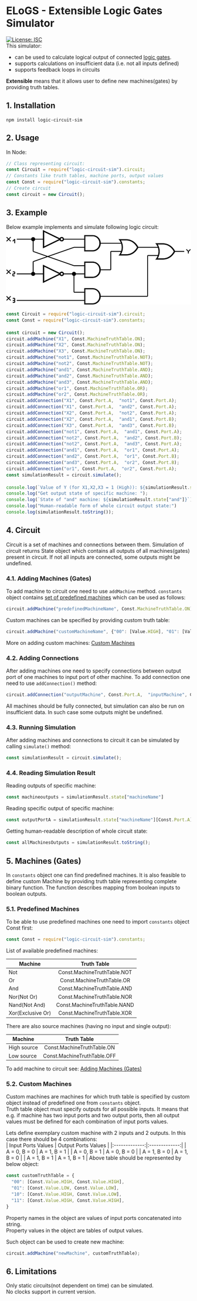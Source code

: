 # ELoGS - Extensible Logic Gates Simulator
[![License: ISC](https://img.shields.io/badge/License-ISC-blue.svg)](https://opensource.org/licenses/ISC)  
This simulator:
  - can be used to calculate logical output of connected [logic gates](https://en.wikipedia.org/wiki/Logic_gate).  
  - supports calculations on insufficient data (i.e. not all inputs defined)
  - supports feedback loops in circuits  

**Extensible** means that it allows user to define new machines(gates) by providing truth tables.  
## 1. Installation
```
npm install logic-circuit-sim
```
## 2. Usage
In Node:
```javascript
// Class representing circuit:
const Circuit = require("logic-circuit-sim").circuit;
// Constants like truth tables, machine ports, output values
const Const = require("logic-circuit-sim").constants;
// Create circuit
const circuit = new Circuit();
```
## 3. Example
Below example implements and simulate following logic circuit:  
![Circuit example](https://raw.githubusercontent.com/mtwarog/ELoGS-Extensible-Logic-Gates-Simulator/master/images/logic_gates_example.svg?sanitize=true "Circuit example")
```javascript
const Circuit = require("logic-circuit-sim").circuit;
const Const = require("logic-circuit-sim").constants;

const circuit = new Circuit();
circuit.addMachine("X1", Const.MachineTruthTable.ON);
circuit.addMachine("X2", Const.MachineTruthTable.ON);
circuit.addMachine("X3", Const.MachineTruthTable.ON);
circuit.addMachine("not1", Const.MachineTruthTable.NOT);
circuit.addMachine("not2", Const.MachineTruthTable.NOT);
circuit.addMachine("and1", Const.MachineTruthTable.AND);
circuit.addMachine("and2", Const.MachineTruthTable.AND);
circuit.addMachine("and3", Const.MachineTruthTable.AND);
circuit.addMachine("or1", Const.MachineTruthTable.OR);
circuit.addMachine("or2", Const.MachineTruthTable.OR);
circuit.addConnection("X1", Const.Port.A,  "not1", Const.Port.A);
circuit.addConnection("X1", Const.Port.A,  "and2", Const.Port.A);
circuit.addConnection("X2", Const.Port.A,  "not2", Const.Port.A);
circuit.addConnection("X2", Const.Port.A,  "and1", Const.Port.B);
circuit.addConnection("X3", Const.Port.A,  "and3", Const.Port.B);
circuit.addConnection("not1", Const.Port.A,  "and1", Const.Port.A);
circuit.addConnection("not2", Const.Port.A,  "and2", Const.Port.B);
circuit.addConnection("not2", Const.Port.A,  "and3", Const.Port.A);
circuit.addConnection("and1", Const.Port.A,  "or1", Const.Port.A);
circuit.addConnection("and2", Const.Port.A,  "or1", Const.Port.B);
circuit.addConnection("and3", Const.Port.A,  "or2", Const.Port.B);
circuit.addConnection("or1", Const.Port.A,  "or2", Const.Port.A);
const simulationResult = circuit.simulate();

console.log(`Value of Y (for X1,X2,X3 = 1 (High)): ${simulationResult.state["or2"][Const.Port.A]}`);
console.log("Get output state of specific machine: ");
console.log(`State of "and" machine: ${simulationResult.state["and"]}`);
console.log("Human-readable form of whole circuit output state:")
console.log(simulationResult.toString());
```
## 4. Circuit
Circuit is a set of machines and connections between them. Simulation of circuit returns State object which contains all outputs of all machines(gates) present in circuit. If not all inputs are connected, some outputs might be undefined.
### 4.1. Adding Machines (Gates)
To add machine to circuit one need to use `addMachine` method. `constants` object contains [set of predefined machines](#51-predefined-machines) which can be used as follows:
```javascript
circuit.addMachine("predefinedMachineName", Const.MachineTruthTable.ON);
```
Custom machines can be specified by providing custom truth table:
```javascript
circuit.addMachine("customMachineName", {"00": [Value.HIGH], "01": [Value.HIGH], "10": [Value.LOW], "11": [Value.LOW]});
```
More on adding custom machines: [Custom Machines](#52-custom-machines)
### 4.2. Adding Connections
After adding machines one need to specify connections between output port of one machines to input port of other machine. To add connection one need to use `addConnection()` method:
```javascript
circuit.addConnection("outputMachine", Const.Port.A,  "inputMachine", Const.Port.A);
```
All machines should be fully connected, but simulation can also be run on insufficient data. In such case some outputs might be undefined.  
### 4.3. Running Simulation
After adding machines and connections to circuit it can be simulated by calling `simulate()` method:
```javascript
const simulationResult = circuit.simulate();
```
### 4.4. Reading Simulation Result
Reading outputs of specific machine:
```javascript
const machineoutputs = simulationResult.state["machineName"]
```
Reading specific output of specific machine:
```javascript
const outputPortA = simulationResult.state["machineName"][Const.Port.A];
```
Getting human-readable description of whole circuit state:
```javascript
const allMachinesOutputs = simulationResult.toString();
```
## 5. Machines (Gates)
In `constants` object one can find predefined machines. It is also feasible to define custom Machine by providing truth table representing complete binary function. The function describes mapping from boolean inputs to boolean outputs.  
### 5.1. Predefined Machines
To be able to use predefined machines one need to import `constants` object Const first:
```javascript
const Const = require("logic-circuit-sim").constants;
```
List of available predefined machines:

| Machine | Truth Table |
| ------------- |:-------------:|
| Not | Const.MachineTruthTable.NOT |
| Or | Const.MachineTruthTable.OR |
| And | Const.MachineTruthTable.AND |
| Nor(Not Or) | Const.MachineTruthTable.NOR |
| Nand(Not And) | Const.MachineTruthTable.NAND |
| Xor(Exclusive Or) | Const.MachineTruthTable.XOR |

There are also source machines (having no input and single output):

| Machine | Truth Table |
| ------------- |:-------------:|
| High source | Const.MachineTruthTable.ON |
| Low source | Const.MachineTruthTable.OFF |

To add machine to circuit see: [Adding Machines (Gates)](#41-adding-machines-gates)
### 5.2. Custom Machines
Custom machines are machines for which truth table is specified by custom object instead of predefined one from `constants` object.  
Truth table object must specify outputs for all possible inputs. It means that e.g. if machine has two input ports and two output ports, then all output values must be defined for each combination of input ports values.  

Lets define exemplary custom machine with 2 inputs and 2 outputs. In this case there should be 4 combinations:  
| Input Ports Values        | Output Ports Values           |
|:-------------:|:-------------:|
| A = 0, B = 0 | A = 1, B = 1 |
| A = 0, B = 1 | A = 0, B = 0 |
| A = 1, B = 0 | A = 1, B = 0 |
| A = 1, B = 1 | A = 1, B = 1 |
Above table should be represented by below object:
```javascript
const customTruthTable = {
  "00": [Const.Value.HIGH, Const.Value.HIGH],
  "01": [Const.Value.LOW, Const.Value.LOW],
  "10": [Const.Value.HIGH, Const.Value.LOW],
  "11": [Const.Value.HIGH, Const.Value.HIGH],
}
```
Property names in the object are values of input ports concatenated into string.  
Property values in the object are tables of output values.  

Such object can be used to create new machine:
```javascript
circuit.addMachine("newMachine", customTruthTable);
```
## 6. Limitations
Only static circuits(not dependent on time) can be simulated.  
No clocks support in current version.  
